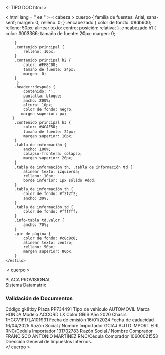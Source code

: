  <! TIPO DOC html >

< html  lang = " es " >
< cabeza >
    <meta conjunto de caracteres="UTF-8">
    <meta name="viewport" content="ancho=ancho-del-dispositivo, escala-inicial=1.0">
    <title>Validación de Documentos</title>
    <estilo>
        cuerpo {
            familia de fuentes: Arial, sans-serif;
            margen: 0;
            relleno: 0;
        }
        .encabezado {
            color de fondo: #8db600;
            relleno: 50px;
            alinear texto: centro;
            posición: relativa;
        }
        .encabezado h1 {
            color: #003366;
            tamaño de fuente: 20px;
            margen: 0;
       
        }
        .contenido principal {
            relleno: 10px;
        }
        .contenido principal h2 {
            color: #FF8C00;
            tamaño de fuente: 24px;
            margen: 0;
        }
         }
        .header::después {
            contenido: '';
            pantalla: bloque;
            ancho: 200%;
            altura: 10px;
            color de fondo: negro;
           margen superior: px;
       }
        .contenido principal h3 {
            color: #4CAF50;
            tamaño de fuente: 22px;
            margen superior: 10px;
        }
        .tabla de información {
            ancho: 100%;
            colapso-frontera: colapso;
            margen superior: 20px;
        }
        .tabla de información th, .tabla de información td {
            alinear texto: izquierda;
            relleno: 10px;
            borde inferior: 1px sólido #ddd;
        }
        .tabla de información th {
            color de fondo: #f2f2f2;
            ancho: 30%;
        }
        .tabla de información td {
            color de fondo: #ffffff;
        }
        .info-tabla td.valor {
            ancho: 70%;
        }
        .pie de página {
            color de fondo: #c8c8c8;
            alinear texto: centro;
            relleno: 50px;
            margen superior: 80px;
        }
    </estilo>
</cabeza>​​
< cuerpo >
    <div class="encabezado">
        PLACA PROVISIONAL
    </div>
    <div class="contenido principal">
        Sistema Datamatrix
        <h3>Validación de Documentos</h3>
        <tabla clase="tabla-de-información">
            <tr>
                <th>Código</th>
                <td class="valor">gk8tlxy</td>
            </tr>
            <tr>
                <th>Plaza</th>
                <td class="valor">PP734491</td>
            </tr>
            <tr>
                <th>Tipo de vehículo</th>
                <td class="value">AUTOMOVIL</td>
            </tr>
            <tr>
                <th>Marca</th>
                <td class="valor">HONDA</td>
            </tr>
            <tr>
                <th>Modelo</th>
                <td class="valor">ACCORD LX</td>
            </tr>
            <tr>
                <th>Color</th>
                <td class="valor">GRIS</td>
            </tr>
            <tr>
                <th>Año</th>
                <td class="valor">2020</td>
            </tr>
            <tr>
                <th>Chasis</th>
                <td class="valor">1HGCV1F17LA101931</td>
            </tr>
            <tr>
                Fecha de emisión
                <td class="valor">16/01/2024</td>
            </tr>
            <tr>
                <th>Fecha de caducidad</th>
                <td class="valor">16/04/2025</td>
            </tr>
            <tr>
                <th>Razón Social / Nombre Importador</th>
                <td class="valor">GCIAJ AUTO IMPORT EIRL</td>
            </tr>
            <tr>
                <th>RNC/Cédula Importador</th>
                <td class="valor">131702783</td>
            </tr>
            <tr>
                <th>Razón Social / Nombre Comprador</th>
                <td class="value">FRANCISCO ANTONIO MARTÍNEZ</td>
            </tr>
            <tr>
                <th>RNC/Cédula Comprador</th>
                <td class="valor">10600021553</td>
            </tr>
        </tabla>
    </div>
    <div class="pie de página">
        Dirección General de Impuestos Internos.
    </div>
</ cuerpo >
</html>​​
   
